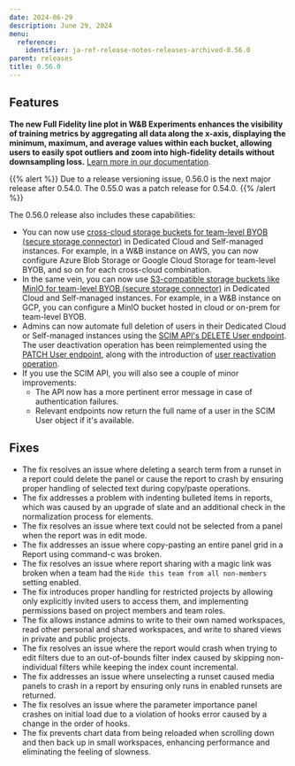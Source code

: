 ```yaml
---
date: 2024-06-29
description: June 29, 2024
menu:
  reference:
    identifier: ja-ref-release-notes-releases-archived-0.56.0
parent: releases
title: 0.56.0
---
```


## Features

**The new Full Fidelity line plot in W&B Experiments enhances the visibility of training metrics by aggregating all data along the x-axis, displaying the minimum, maximum, and average values within each bucket, allowing users to easily spot outliers and zoom into high-fidelity details without downsampling loss.**  [Learn more in our documentation](https://docs.wandb.ai/guides/app/features/panels/line-plot/sampling).

{{% alert %}}
Due to a release versioning issue, 0.56.0 is the next major release after 0.54.0. The 0.55.0 was a patch release for 0.54.0.
{{% /alert %}}

The 0.56.0 release also includes these capabilities: <!--more-->
* You can now use [cross-cloud storage buckets for team-level BYOB (secure storage connector)](https://docs.wandb.ai/guides/hosting/data-security/secure-storage-connector#cross-cloud-or-s3-compatible-storage-for-team-level-byob) in Dedicated Cloud and Self-managed instances. For example, in a W&B instance on AWS, you can now configure Azure Blob Storage or Google Cloud Storage for team-level BYOB, and so on for each cross-cloud combination. 
* In the same vein, you can now use [S3-compatible storage buckets like MinIO for team-level BYOB (secure storage connector)](https://docs.wandb.ai/guides/hosting/data-security/secure-storage-connector#cross-cloud-or-s3-compatible-storage-for-team-level-byob) in Dedicated Cloud and Self-managed instances. For example, in a W&B instance on GCP, you can configure a MinIO bucket hosted in cloud or on-prem for team-level BYOB.
* Admins can now automate full deletion of users in their Dedicated Cloud or Self-managed instances using the [SCIM API's DELETE User endpoint](https://docs.wandb.ai/guides/hosting/iam/scim#delete-user). The user deactivation operation has been reimplemented using the [PATCH User endpoint](https://docs.wandb.ai/guides/hosting/iam/scim#deactivate-user), along with the introduction of [user reactivation operation](https://docs.wandb.ai/guides/hosting/iam/scim#reactivate-user).
* If you use the SCIM API, you will also see a couple of minor improvements:
    * The API now has a more pertinent error message in case of authentication failures.
    * Relevant endpoints now return the full name of a user in the SCIM User object if it's available.

## Fixes

* The fix resolves an issue where deleting a search term from a runset in a report could delete the panel or cause the report to crash by ensuring proper handling of selected text during copy/paste operations.
* The fix addresses a problem with indenting bulleted items in reports, which was caused by an upgrade of slate and an additional check in the normalization process for elements.
* The fix resolves an issue where text could not be selected from a panel when the report was in edit mode.
* The fix addresses an issue where copy-pasting an entire panel grid in a Report using command-c was broken.
* The fix resolves an issue where report sharing with a magic link was broken when a team had the `Hide this team from all non-members` setting enabled.
* The fix introduces proper handling for restricted projects by allowing only explicitly invited users to access them, and implementing permissions based on project members and team roles.
* The fix allows instance admins to write to their own named workspaces, read other personal and shared workspaces, and write to shared views in private and public projects.
* The fix resolves an issue where the report would crash when trying to edit filters due to an out-of-bounds filter index caused by skipping non-individual filters while keeping the index count incremental.
* The fix addresses an issue where unselecting a runset caused media panels to crash in a report by ensuring only runs in enabled runsets are returned.
* The fix resolves an issue where the parameter importance panel crashes on initial load due to a violation of hooks error caused by a change in the order of hooks.
* The fix prevents chart data from being reloaded when scrolling down and then back up in small workspaces, enhancing performance and eliminating the feeling of slowness.